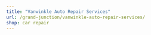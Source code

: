 ```yaml
---
title: "Vanwinkle Auto Repair Services"
url: /grand-junction/vanwinkle-auto-repair-services/
shop: car repair
---
```

